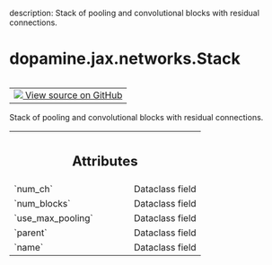 description: Stack of pooling and convolutional blocks with residual connections.

<div itemscope itemtype="http://developers.google.com/ReferenceObject">
<meta itemprop="name" content="dopamine.jax.networks.Stack" />
<meta itemprop="path" content="Stable" />
</div>

# dopamine.jax.networks.Stack

<!-- Insert buttons and diff -->

<table class="tfo-notebook-buttons tfo-api nocontent" align="left">
<td>
  <a target="_blank" href="https://github.com/google/dopamine/tree/master/dopamine/jax/networks.py#L60-L95">
    <img src="https://www.tensorflow.org/images/GitHub-Mark-32px.png" />
    View source on GitHub
  </a>
</td>
</table>



Stack of pooling and convolutional blocks with residual connections.

<!-- Placeholder for "Used in" -->




<!-- Tabular view -->
 <table class="responsive fixed orange">
<colgroup><col width="214px"><col></colgroup>
<tr><th colspan="2"><h2 class="add-link">Attributes</h2></th></tr>

<tr>
<td>
`num_ch`<a id="num_ch"></a>
</td>
<td>
Dataclass field
</td>
</tr><tr>
<td>
`num_blocks`<a id="num_blocks"></a>
</td>
<td>
Dataclass field
</td>
</tr><tr>
<td>
`use_max_pooling`<a id="use_max_pooling"></a>
</td>
<td>
Dataclass field
</td>
</tr><tr>
<td>
`parent`<a id="parent"></a>
</td>
<td>
Dataclass field
</td>
</tr><tr>
<td>
`name`<a id="name"></a>
</td>
<td>
Dataclass field
</td>
</tr>
</table>



